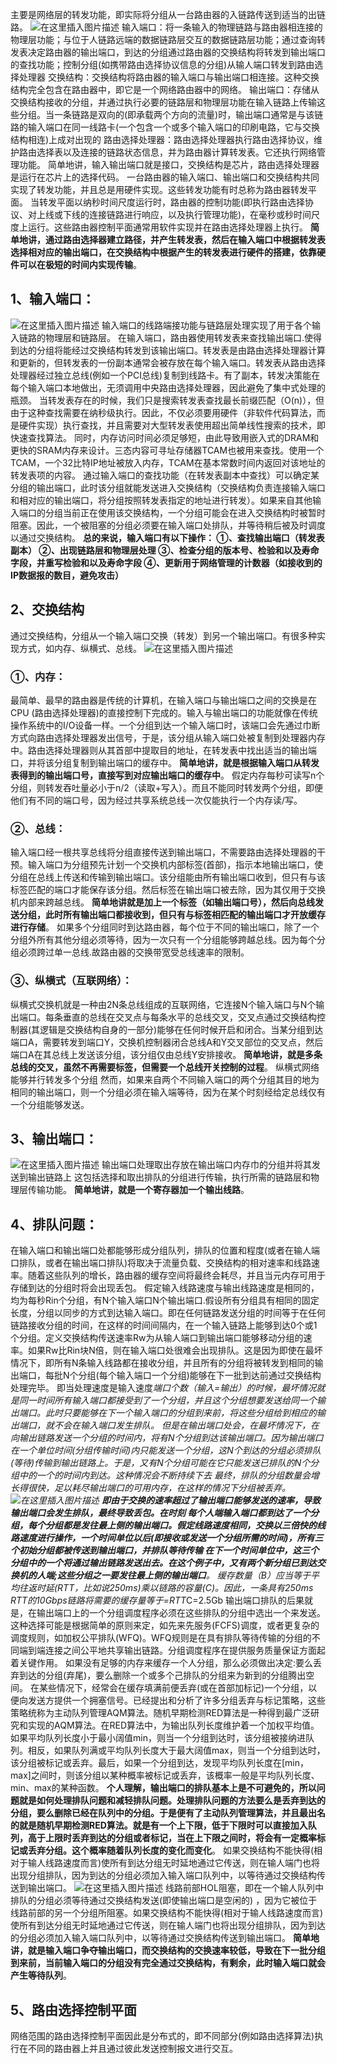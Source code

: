 主要是网络层的转发功能，即实际将分组从一台路由器的入链路传送到适当的出链路。
![在这里插入图片描述](https://img-blog.csdnimg.cn/20200702230655573.png?x-oss-process=image/watermark,type_ZmFuZ3poZW5naGVpdGk,shadow_10,text_aHR0cHM6Ly9ibG9nLmNzZG4ubmV0L3FxXzQwODUxNzQ0,size_16,color_FFFFFF,t_70)
输入端口：将一条输入的物理链路与路由器相连接的物理层功能；与位于人链路远端的数据链路层交互的数据链路层功能；通过查询转发表决定路由器的输出端口，到达的分组通过路由器的交换结构将转发到输出端口的查找功能；控制分组(如携带路由选择协议信息的分组)从输人端口转发到路由选择处理器
交换结构：交换结构将路由器的输入端口与输出端口相连接。这种交换结构完全包含在路由器中，即它是一个网络路由器中的网络。
输出端口：存储从交换结构接收的分组，并通过执行必要的链路层和物理层功能在输入链路上传输这些分组。当一条链路是双向的(即承载两个方向的流量)时，输出端口通常是与该链路的输入端口在同一线路卡(一个包含一个或多个输入端口的印刷电路，它与交换结构相连)上成对出现的
路由选择处理器：路由选择处理器执行路由选择协议，维护路由选择表以及连接的链路状态信息，并为路由器计算转发表。它还执行网络管理功能。
简单地讲，输入输出端口就是接口，交换结构是芯片，路由选择处理器是运行在芯片上的选择代码。
一台路由器的输入端口、输出端口和交换结构共同实现了转发功能，并且总是用硬件实现。这些转发功能有时总称为路由器转发平面。
当转发平面以纳秒时间尺度运行时，路由器的控制功能(即执行路由选择协议、对上线或下线的连接链路进行响应，以及执行管理功能)，在毫秒或秒时间尺度上运行。这些路由器控制平面通常用软件实现并在路由选择处理器上执行。
**简单地讲，通过路由选择器建立路径，并产生转发表，然后在输入端口中根据转发表选择相对应的输出端口，在交换结构中根据产生的转发表进行硬件的搭建，依靠硬件可以在极短的时间内实现传输**。

## 1、输入端口：

![在这里插入图片描述](https://img-blog.csdnimg.cn/20200702230712691.png)
输入端口的线路端接功能与链路层处理实现了用于各个输入链路的物理层和链路层。
在输入端口，路由器使用转发表来查找输出端口.使得到达的分组将能经过交换结构转发到该输出端口。转发表是由路由选择处理器计算和更新的，但转发表的一份副本通常会被存放在每个输入端口。转发表从路由选择处理器经过独立总线(例如一个PCI总线)复制到线路卡。有了副本，转发决策能在每个输入端口本地做出，无须调用中央路由选择处理器，因此避免了集中式处理的瓶颈。
当转发表存在的时候，我们只是搜索转发表查找最长前缀匹配（O(n)），但由于这种查找需要在纳秒级执行。因此，不仅必须要用硬件（非软件代码算法，而是硬件实现）执行查找，并且需要对大型转发表使用超出简单线性搜索的技术，即快速查找算法。
同时，内存访问时间必须足够短，由此导致用嵌入式的DRAM和更快的SRAM内存来设计。三态内容可寻址存储器TCAM也被用来查找。使用一个TCAM，一个32比特IP地址被放入内存，TCAM在基本常数时间内返回对该地址的转发表项的内容。
通过输入端口的查找功能（在转发表副本中查找）可以确定某分组的输出端口，此时该分组就能发送进入交换结构（交换结构负责连接输入端口和相对应的输出端口，将分组按照转发表指定的地址进行转发）。如果来自其他输入端口的分组当前正在使用该交换结构，一个分组可能会在进入交换结构时被暂时阻塞。因此，一个被阻塞的分组必须要在输入端口处排队，并等待稍后被及时调度以通过交换结构。
**总的来说，输入端口有以下操作：
①、查找输出端口（转发表副本）
②、出现链路层和物理层处理
③、检查分组的版本号、检验和以及寿命字段，并重写检验和以及寿命字段
④、更新用于网络管理的计数器（如接收到的IP数据报的数目，避免攻击）**

## 2、交换结构

通过交换结构，分组从一个输入端口交换（转发）到另一个输出端口。有很多种实现方式，如内存、纵横式、总线。
![在这里插入图片描述](https://img-blog.csdnimg.cn/20200702230731848.png?x-oss-process=image/watermark,type_ZmFuZ3poZW5naGVpdGk,shadow_10,text_aHR0cHM6Ly9ibG9nLmNzZG4ubmV0L3FxXzQwODUxNzQ0,size_16,color_FFFFFF,t_70)

### ①、内存：

最简单、最早的路由器是传统的计算机，在输入端口与输出端口之间的交换是在 CPU (路由选择处理器)的直接控制下完成的。输入与输出端口的功能就像在传统操作系统中的I/O设备一样。一个分组到达一个输入端口时，该端口会先通过巾断方式向路由选择处理器发出信号，于是，该分组从输入端口处被复制到处理器内存中。路由选择处理器则从其首部中提取目的地址，在转发表中找出适当的输出端口，并将该分组复制到输出端口的缓存中。
**简单地讲，就是根据输入端口从转发表得到的输出端口号，直接写到对应输出端口的缓存中**。
假定内存每秒可读写n个分组，则转发吞吐量必小于n/2（读取+写入）。而且不能同时转发两个分组，即便他们有不同的端口号，因为经过共享系统总线一次仅能执行一个内存读/写。

### ②、总线：

输入端口经一根共享总线将分组直接传送到输出端口，不需要路由选择处理器的干预。输入端口为分组预先计划一个交换机内部标签(首部)，指示本地输出端口，使分组在总线上传送和传输到输出端口。该分组能由所有输出端口收到，但只有与该标签匹配的端口才能保存该分组。然后标签在输出端口被去除，因为其仅用于交换机内部来跨越总线。
**简单地讲就是加上一个标签（如输出端口号），然后向总线发送分组，此时所有输出端口都接收到，但只有与标签相匹配的输出端口才开放缓存进行存储**。
如果多个分组同时到达路由器，每个位于不同的输出端口，除了一个分组外所有其他分组必须等待，因为一次只有一个分组能够跨越总线。因为每个分组必须跨过单一总线.故路由器的交换带宽受总线速率的限制。

### ③、纵横式（互联网络）：

纵横式交换机就是一种由2N条总线组成的互联网络，它连接N个输入端口与N个输出端口。每条垂直的总线在交叉点与每条水平的总线交叉，交叉点通过交换结构控制器(其逻辑是交换结构自身的一部分)能够在任何时候开启和闭合。当某分组到达端口A，需要转发到端口Y，交换机控制器闭合总线A和Y交叉部位的交叉点，然后端口A在其总线上发送该分组，该分组仅由总线Y安排接收。
**简单地讲，就是多条总线的交叉，虽然不再需要标签，但需要一个总线开关控制的过程**。
纵横式网络能够并行转发多个分组 然而，如果来自两个不同输入端口的两个分组其目的地为相同的输出端口，则一个分组必须在输入端等待，因为在某个时刻经给定总线仅有一个分组能够发送。

## 3、输出端口：

![在这里插入图片描述](https://img-blog.csdnimg.cn/20200702230802359.png)
输出端口处理取出存放在输出端口内存巾的分组并将其发送到输出链路上 这包括选择和取出排队的分组进行传输，执行所需的链路层和物理层传输功能。
**简单地讲，就是一个寄存器加一个输出线路**。

## 4、排队问题：

在输入端口和输出端口处都能够形成分组队列，排队的位置和程度(或者在输人端口排队，或者在输出端口排队)将取决于流量负载、交换结构的相对速率和线路速率。随着这些队列的增长，路由器的缓存空间将最终会耗尽，并且当元内存可用于存储到达的分组时将会出现丢包。
假定输入线路速度与输出线路速度是相同的，均为每秒Rin个分组，有N个输入端口N个输出端口.假设所有分组具有相同的固定长度，分组以同步的方式到达输入端口。即在任何链路发送分组的时间等于在任何链路接收分组的时间，在这样的时间间隔内，在一个输入链路上能够到达0个或1个分组。定义交换结构传送速率Rw为从输人端口到输出端口能够移动分组的速率。如果Rw比Rin块N倍，则在输入端口处很难会出现排队。这是因为即使在最坏情况下，即所有N条输入线路都在接收分组，并且所有的分组将被转发到相同的输出端口，每批N个分组(每个输入端口一个分组)能够在下一批到达前通过交换结构处理完毕。
即当处理速度是输入速度*端口个数（输入=输出）的时候，最坏情况就是同一时间所有输入端口都接受到了一个分组，并且这个分组想要发送给同一个输出端口。此时只要能够在下一个输入端口的分组到来前，将这些分组给到相应的输出端口，就不会在输入端口发生排队。
但是在输出端口处会，在最坏情况下，在向输出链路发送一个分组的时间内，将有N个分组到达该输出端口。因为输出端口在一个单位时间(分组传输时间)内只能发送一个分组，这N个到达的分组必须排队(等待)传输到输出链路上。于是，又有N个分组可能在它只能发送已排队的N个分组中的一个的时间内到达。这种情况会不断持续下去 最终，排队的分组数量会增长得很快，足以耗尽输出端口的可用内存，在这样的情况下分组被丢弃。
![在这里插入图片描述](https://img-blog.csdnimg.cn/20200702230844904.png?x-oss-process=image/watermark,type_ZmFuZ3poZW5naGVpdGk,shadow_10,text_aHR0cHM6Ly9ibG9nLmNzZG4ubmV0L3FxXzQwODUxNzQ0,size_16,color_FFFFFF,t_70)
**即由于交换的速率超过了输出端口能够发送的速率，导致输出端口会发生排队，最终导致丢包。在时刻 每个人端输入端口都到达了一个分组，每个分组都是发往最上侧的输出端口。假定线路速度相同，交换以三倍快的线路速度进行操作，一个时间单位以后(即接收或发送一个分组所需的时间)，所有三个初始分组都被传送到输出端口，并排队等待传输 在下一个时间单位中，这三个分组中的一个将通过输出链路发送出去。在这个例子中，又有两个新分组已到达交换机的人端;这些分组之一要发往最上侧的输出端口**。
缓存数量（B）应当等于平均往返时延(RTT，比如说250ms)乘以链路的容量(C)。因此，一条具有250ms RTT的10Gbps链路将需要的缓存量等于=RTT*C=2.5Gb
输出端口排队的后果就是，在输出端口上的一个分组调度程序必须在这些排队的分组中选出一个来发送。这种选择可能是根据简单的原则来定，如先来先服务(FCFS)调度，或者更复杂的调度规则，如加权公平排队(WFQ)。WFQ规则是在具有排队等待传输的分组的不同端到端连接之间公平地共享输出链路。分组调度程序在提供服务质量保证方面起着关键作用。
如果没有足够的内存来缓存一个人分组，那么必须做出决定:要么丢弃到达的分组(弃尾)，要么删除一个或多个己排队的分组来为新到的分组腾出空间。
在某些情况下，经常会在缓存填满前便丢弃(或在首部加标记)一个分组，以便向发送方提供一个拥塞信号。已经提出和分析了许多分组丢弃与标记策略，这些策略统称为主动队列管理AQM算法。随机早期检测RED算法是一种得到最广泛研究和实现的AQM算法。在RED算法中，为输出队列长度维护着一个加权平均值。如果平均队列长度小于最小阔值min，则当一个分组到达时，该分组被接纳进队列。相反，如果队列满或平均队列长度大于最大阔值max，则当一个分组到达时，该分组被标记或丢弃。最后，如果一个分组到达，发现平均队列长度在[min，max]之间时，则该分组以某种概率被标记或丢弃，该概率一般是平均队列长度、min、max的某种函数。
**个人理解，输出端口的排队基本上是不可避免的，所以问题就是如何处理排队问题和减轻排队问题。处理排队问题的方法要么是丢弃到达的分组，要么删除已经在队列中的分组。于是便有了主动队列管理算法，并且最出名的就是随机早期检测RED算法。就是有一个上下限，低于下限时可以直接加入队列，高于上限时丢弃到达的分组或者标记，当在上下限之间时，将会有一定概率标记或丢弃分组。这个概率随着队列长度的变化而变化**。
如果交换结构不能快得(相对于输人线路速度而言)使所有到达分组无时延地通过它传送，则在输人端门也将出现分组排队，因为到达的分组必须加入输入端口队列中，以等待通过交换结构传送到输出端口。
![在这里插入图片描述](https://img-blog.csdnimg.cn/2020070223090590.png?x-oss-process=image/watermark,type_ZmFuZ3poZW5naGVpdGk,shadow_10,text_aHR0cHM6Ly9ibG9nLmNzZG4ubmV0L3FxXzQwODUxNzQ0,size_16,color_FFFFFF,t_70)
线路前部HOL阻塞，即在一个输人队列中排队的分组必须等待通过交换结构发送(即使输出端口是空闲的) ，因为它被位于线路前部的另一个分组所阻塞。如果交换结构不能快得(相对于输人线路速度而言)使所有到达分组无时延地通过它传送，则在输人端门也将出现分组排队，因为到达的分组必须加入输入端口队列中，以等待通过交换结构传送到输出端口。
**简单地讲，就是输入端口争夺输出端口，而交换结构的交换速率较低，导致在下一批分组到来前，当前输入端口的分组没有完全通过交换结构，有剩余，此时输入端口就会产生等待队列**。

## 5、路由选择控制平面

网络范围的路由选择控制平面因此是分布式的，即不同部分(例如路由选择算法)执行在不同的路由器上并且通过彼此发送控制报文进行交互。
